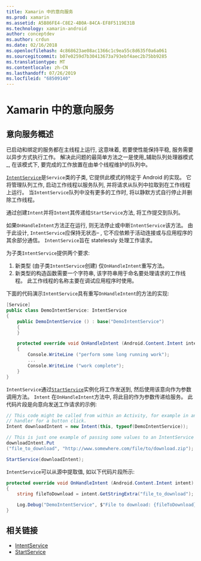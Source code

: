 ```yaml
---
title: Xamarin 中的意向服务
ms.prod: xamarin
ms.assetid: A5B86FE4-C8E2-4B0A-84CA-EF8F5119E31B
ms.technology: xamarin-android
author: conceptdev
ms.author: crdun
ms.date: 02/16/2018
ms.openlocfilehash: 4c868623ae08ac1366c1c9ea55c8d635f0a6a061
ms.sourcegitcommit: b07e0259d7b30413673a793ebf4aec2b75bb9285
ms.translationtype: MT
ms.contentlocale: zh-CN
ms.lasthandoff: 07/26/2019
ms.locfileid: "68509140"
---
```

# <a name="intent-services-in-xamarinandroid"></a>Xamarin 中的意向服务

## <a name="intent-services-overview"></a>意向服务概述

已启动和绑定的服务都在主线程上运行, 这意味着, 若要使性能保持平稳, 服务需要以异步方式执行工作。 解决此问题的最简单方法之一是使用_辅助队列处理器模式_, 在该模式下, 要完成的工作放置在由单个线程维护的队列中。

[`IntentService`](xref:Android.App.IntentService)是`Service`类的子类, 它提供此模式的特定于 Android 的实现。 它将管理队列工作, 启动工作线程以服务队列, 并将请求从队列中拉取到在工作线程上运行。 当`IntentService`队列中没有更多的工作时, 将以静默方式自行停止并删除工作线程。

通过创建`Intent`并将`Intent`其传递给`StartService`方法, 将工作提交到队列。

如果`OnHandleIntent`方法正在运行, 则无法停止或中断`IntentService`该方法。 由于此设计, `IntentService`应保持无状态&ndash; , 它不应依赖于活动连接或与应用程序的其余部分通信。 `IntentService`旨在 statelessly 处理工作请求。

为子类`IntentService`提供两个要求:

1. 新类型 (由子类`IntentService`创建) 仅`OnHandleIntent`重写方法。
2. 新类型的构造函数需要一个字符串, 该字符串用于命名要处理请求的工作线程。 此工作线程的名称主要在调试应用程序时使用。

下面的代码演示`IntentService`具有重写`OnHandleIntent`的方法的实现:

```csharp
[Service]
public class DemoIntentService: IntentService
{
    public DemoIntentService () : base("DemoIntentService")
    {
    }

    protected override void OnHandleIntent (Android.Content.Intent intent)
    {
        Console.WriteLine ("perform some long running work");
        ...
        Console.WriteLine ("work complete");
    }
}
```

`IntentService`通过[`StartService`](xref:Android.Content.Context.StartService*)实例化将工作发送到, 然后使用该意向作为参数调用方法。 `Intent` 在`OnHandleIntent`方法中, 将此目的作为参数传递给服务。 此代码片段是向意向发送工作请求的示例: 

```csharp
// This code might be called from within an Activity, for example in an event
// handler for a button click.
Intent downloadIntent = new Intent(this, typeof(DemoIntentService));

// This is just one example of passing some values to an IntentService via the Intent:
downloadIntent.Put
("file_to_download", "http://www.somewhere.com/file/to/download.zip");

StartService(downloadIntent);
```

`IntentService`可以从源中提取值, 如以下代码片段所示:  

```csharp
protected override void OnHandleIntent (Android.Content.Intent intent)
{
    string fileToDownload = intent.GetStringExtra("file_to_download");

    Log.Debug("DemoIntentService", $"File to download: {fileToDownload}.");
}
```

## <a name="related-links"></a>相关链接

- [IntentService](xref:Android.App.IntentService)
- [StartService](xref:Android.Content.Context.StartService*)
